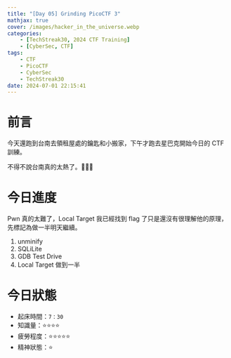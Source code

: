 ```yaml
---
title: "[Day 05] Grinding PicoCTF 3"
mathjax: true
cover: /images/hacker_in_the_universe.webp
categories:
    - [TechStreak30, 2024 CTF Training]
    - [CyberSec, CTF]
tags:
    - CTF
    - PicoCTF
    - CyberSec
    - TechStreak30
date: 2024-07-01 22:15:41
---
```


# 前言

今天還跑到台南去領租屋處的鑰匙和小搬家，下午才跑去星巴克開始今日的 CTF 訓練。

不得不說台南真的太熱了。🥲🥲🥲

# 今日進度

Pwn 真的太難了，Local Target 我已經找到 flag 了只是還沒有很理解他的原理，先標記為做一半明天繼續。

1. unminify
2. SQLiLite
3. GDB Test Drive
4. Local Target 做到一半

# 今日狀態

-   起床時間：`7：30`
-   知識量：⭐⭐⭐⭐
-   疲勞程度：⭐⭐⭐⭐⭐
-   精神狀態：⭐
